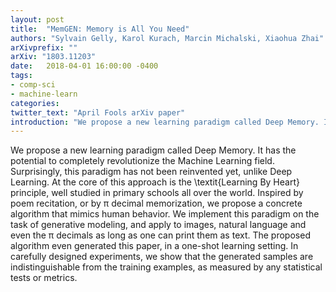 ```yaml
---
layout: post
title:  "MemGEN: Memory is All You Need"
authors: "Sylvain Gelly, Karol Kurach, Marcin Michalski, Xiaohua Zhai"
arXivprefix: ""
arXiv: "1803.11203"
date:   2018-04-01 16:00:00 -0400
tags:
- comp-sci
- machine-learn
categories:
twitter_text: "April Fools arXiv paper"
introduction: "We propose a new learning paradigm called Deep Memory. It has the potential to..."
---
```


We propose a new learning paradigm called Deep Memory. It has the potential to completely revolutionize the Machine Learning field. Surprisingly, this paradigm has not been reinvented yet, unlike Deep Learning. At the core of this approach is the \textit{Learning By Heart} principle, well studied in primary schools all over the world.
Inspired by poem recitation, or by π decimal memorization, we propose a concrete algorithm that mimics human behavior. We implement this paradigm on the task of generative modeling, and apply to images, natural language and even the π decimals as long as one can print them as text. The proposed algorithm even generated this paper, in a one-shot learning setting. In carefully designed experiments, we show that the generated samples are indistinguishable from the training examples, as measured by any statistical tests or metrics.
